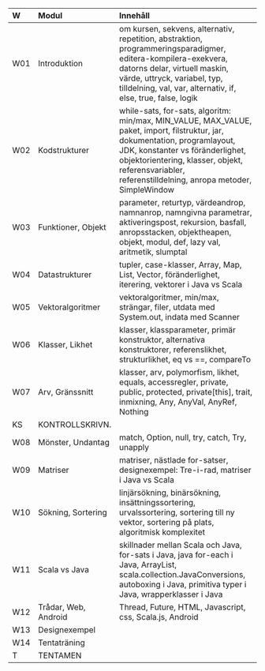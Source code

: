 | W   | Modul                | Innehåll |
|:----|:---------------------|:--|
| W01 | Introduktion         | om kursen, sekvens, alternativ, repetition, abstraktion, programmeringsparadigmer, editera-kompilera-exekvera, datorns delar, virtuell maskin, värde, uttryck, variabel, typ, tilldelning, val, var, alternativ, if, else, true, false, logik |
| W02 | Kodstrukturer        | while-sats, for-sats, algoritm: min/max, MIN_VALUE, MAX_VALUE, paket, import, filstruktur, jar, dokumentation, programlayout, JDK, konstanter vs föränderlighet, objektorientering, klasser, objekt, referensvariabler, referenstilldelning, anropa metoder, SimpleWindow |
| W03 | Funktioner, Objekt   | parameter, returtyp, värdeandrop, namnanrop, namngivna parametrar, aktiveringspost, rekursion, basfall, anropsstacken, objektheapen, objekt, modul, def, lazy val, aritmetik, slumptal |
| W04 | Datastrukturer       | tupler, case-klasser, Array, Map, List, Vector, föränderlighet, iterering, vektorer i Java vs Scala |
| W05 | Vektoralgoritmer     | vektoralgoritmer, min/max, strängar, filer, utdata med System.out, indata med Scanner |
| W06 | Klasser, Likhet      | klasser, klassparameter, primär konstruktor, alternativa konstruktorer, referenslikhet, strukturlikhet, eq vs ==, compareTo |
| W07 | Arv, Gränssnitt      | klasser, arv, polymorfism, likhet, equals, accessregler, private, public, protected, private[this], trait, inmixning, Any, AnyVal, AnyRef, Nothing |
| KS  | KONTROLLSKRIVN.      |  |
| W08 | Mönster, Undantag    | match, Option, null, try, catch, Try, unapply |
| W09 | Matriser             | matriser, nästlade for-satser, designexempel: Tre-i-rad, matriser i Java vs Scala |
| W10 | Sökning, Sortering   | linjärsökning, binärsökning, insättningssortering, urvalssortering, sortering till ny vektor, sortering på plats, algoritmisk komplexitet |
| W11 | Scala vs Java        | skillnader mellan Scala och Java, for-sats i Java, java for-each i Java, ArrayList<Integer>, scala.collection.JavaConversions, autoboxing i Java, primitiva typer i Java, wrapperklasser i Java |
| W12 | Trådar, Web, Android | Thread, Future, HTML, Javascript, css, Scala.js, Android |
| W13 | Designexempel        |  |
| W14 | Tentaträning         |  |
| T   | TENTAMEN             |  |
